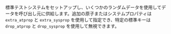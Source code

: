 標準テストシステムをセットアップし、いくつかのランダムデータを使用してデータを呼び出し元に供給します。追加の原子またはシステムプロパティは `extra_atprop` と `extra_sysprop` を使用して指定でき、特定の標準キーは `drop_atprop` と `drop_sysprop` を使用して無視できます。

